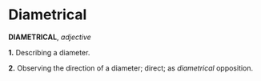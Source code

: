 # Diametrical

**DIAMETRICAL**, _adjective_

**1.** Describing a diameter.

**2.** Observing the direction of a diameter; direct; as _diametrical_ opposition.